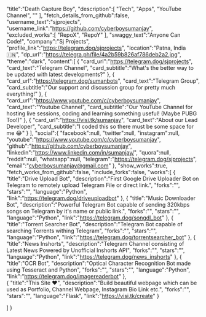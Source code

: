
   "title":"Death Capture Boy",
   "description":[
      "Tech",
      "Apps",
      "YouTube Channel",
     ""
   ],
   "fetch_details_from_github":false,
   "username_text":"sjprojects",
   "username_link":"https://github.com/cyberboysumanjay",
   "excluded_works":[
     "RepoX",
     "RepoY"
   ],
   "swaggy_text":"Anyone Can Code!",
   "company":"Sj Projects",
   "profile_link":"https://telegram.dog/sjprojects",
   "location":"Patna, India 🇮🇳",
   "dp_url":"https://telegra.ph/file/4a2b59b826af786deb2a2.jpg",
   "theme":"dark",
   "content":[
      {
         "card_url":"https://telegram.dog/sjprojects",
         "card_text":"Telegram Channel",
         "card_subtitle":"What's the better way to be updated with latest developments?"
      },
      {
         "card_url":"https://telegram.dog/sumanbots",
         "card_text":"Telegram Group",
         "card_subtitle":"Our support and discussion group for pretty much everything!"
      },
      {
         "card_url":"https://www.youtube.com/c/cyberboysumanjay",
         "card_text":"Youtube Channel",
         "card_subtitle":"Our YouTube Channel for hosting live sessions, coding and learning something useful! (Maybe PUBG Too!)"
      },
      {
         "card_url":"https://visi.tk/sumanjay",
         "card_text":"About our Lead Developer",
         "card_subtitle":"I coded this so there must be some space for me 😂"
      }
   ],
   "social":{
      "facebook":null,
      "twitter":null,
      "instagram":null,
      "youtube":"https://www.youtube.com/c/cyberboysumanjay",
      "github":"https://github.com/cyberboysumanjay",
      "linkedin":"https://www.linkedin.com/in/sumanjay/",
      "quora":null,
      "reddit":null,
      "whatsapp":null,
      "telegram":"https://telegram.dog/sjprojects",
      "email":"cyberboysumanjay@gmail.com"
   },
   "show_works":true,
   "fetch_works_from_github":false,
   "include_forks":false,
   "works":[
      {
         "title":"Drive Upload Bot",
         "description":"First Google Drive Uploader Bot on Telegram to remotely upload Telegram File or direct link.",
         "forks":"",
         "stars":"",
         "language":"Python",
         "link":"https://telegram.dog/driveuploadbot"
      },
      {
         "title":"Music Downloader Bot",
         "description":"Powerful Telegram Bot capable of sending 320kbps songs on Telegram by it's name or public link.",
         "forks":"",
         "stars":"",
         "language":"Python",
         "link":"https://telegram.dog/songdl_bot"
      },
      {
         "title":"Torrent Searcher Bot",
         "description":"Telegram Bot capable of searching Torrents withing Telegram",
         "forks":"",
         "stars":"",
         "language":"Python",
         "link":"https://telegram.dog/torrentsearcher_bot"
      },
      {
         "title":"News Inshorts",
         "description":"Telegram Channel consisting of Latest News Powered by Unofficial Inshorts API",
         "forks":"",
         "stars":"",
         "language":"Python",
         "link":"https://telegram.dog/news_inshorts"
      },
      {
         "title":"OCR Bot",
         "description":"Optical Character Recognition Bot made using Tesseract and Python",
         "forks":"",
         "stars":"",
         "language":"Python",
         "link":"https://telegram.dog/imagereaderbot"
      },      
     {
         "title":"This Site ❤️",
         "description":"Build beautiful webpage which can be used as Portfolio, Channel Webpage, Instagram Bio Link etc.",
         "forks":"",
         "stars":"",
         "language":"Flask",
         "link":"https://visi.tk/create"
      }
     
   ]
}


